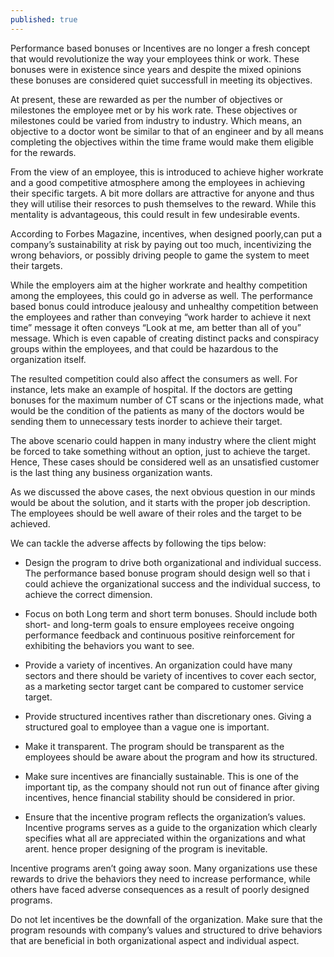 ```yaml
---
published: true
---
```



Performance based bonuses or Incentives are no longer a fresh concept that would revolutionize the way your employees think or work. These bonuses were in existence since years and despite the mixed opinions these bonuses are considered quiet successfull in meeting its objectives.

At present, these are rewarded as per the number of objectives or milestones the employee met or by his work rate. These objectives or milestones could be varied from industry to industry. Which means, an objective to a doctor wont be similar to that of an engineer and by all means completing the objectives within the time frame would make them eligible for the rewards.

From the view of an employee, this is introduced to achieve higher workrate and a good competitive atmosphere among the employees in achieving their specific targets. A bit more dollars are attractive for anyone and thus they will utilise their resorces to push themselves to the reward. While this mentality is advantageous, this could result in few undesirable events.

According to Forbes Magazine, incentives, when designed poorly,can put a company’s sustainability at risk by paying out too much, incentivizing the wrong behaviors, or possibly driving people to game the system to meet their targets.

While the employers aim at the higher workrate and healthy competition among the employees, this could go in adverse as well. The performance based bonus could introduce jealousy and unhealthy competition between the employees and rather than conveying “work harder to achieve it next time” message it often conveys “Look at me, am better than all of you” message. Which is even capable of creating distinct packs and conspiracy groups within the employees, and that could be hazardous to the organization itself.

The resulted competition could also affect the consumers as well. For instance, lets make an example of hospital. If the doctors are getting bonuses for the maximum number of CT scans or the injections made, what would be the condition of the patients as many of the doctors would be sending them to unnecessary tests inorder to achieve their target.

The above scenario could happen in many industry where the client might be forced to take something without an option, just to achieve the target. Hence, These cases should be considered well as an unsatisfied customer is the last thing any business organization wants.

As we discussed the above cases, the next obvious question in our minds would be about the solution, and it starts with the proper job description. The employees should be well aware of their roles and the target to be achieved.

We can tackle the adverse affects by following the tips below:

- Design the program to drive both organizational and individual success.
		The performance based bonuse program should design well so that i could achieve the organizational success and the individual success, to achieve the correct dimension.

- Focus on both Long term and short term bonuses.
		Should include both short- and long-term goals to ensure employees receive ongoing performance feedback and continuous positive reinforcement for exhibiting the behaviors you want to see.

- Provide a variety of incentives.
		An organization could have many sectors and there should be variety of incentives to cover each sector, as a marketing sector target cant be compared to customer service target.

- Provide structured incentives rather than discretionary ones.
		Giving a structured goal to employee than a vague one is important.

- Make it transparent.
		The program should be transparent as the employees should be aware about the program and how its structured.

- Make sure incentives are financially sustainable.
		This is one of the important tip, as the company should not run out of finance after giving incentives, hence financial stability should be considered in prior.

- Ensure that the incentive program reflects the organization’s values.
		Incentive programs serves as a guide to the organization which clearly specifies what all are appreciated within the organizations and what arent. hence proper designing of the program is inevitable.

Incentive programs aren’t going away soon. Many organizations use these rewards to drive the behaviors they need to increase performance, while others have faced adverse consequences as a result of poorly designed programs.

Do not let incentives be the downfall of the organization. Make sure that the program resounds with company’s values and structured to drive behaviors that are beneficial in both organizational aspect and individual aspect.
